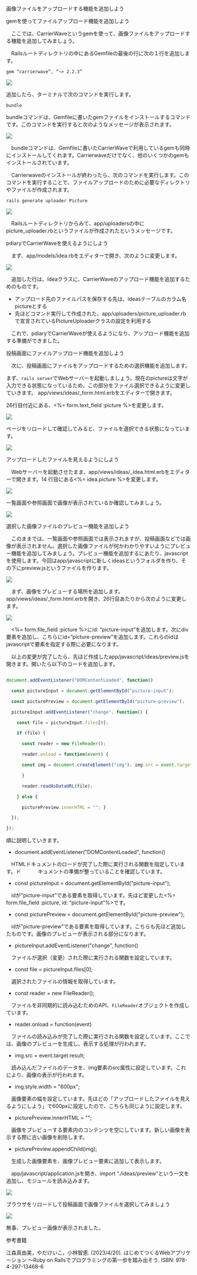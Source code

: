 ﻿ 画像ファイルをアップロードする機能を追加しよう

gemを使ってファイルアップロード機能を追加しよう

　ここでは、CarrierWaveというgemを使って、画像ファイルをアップロードする機能を追加してみましょう。

　Railsルートディレクトリの中にあるGemfileの最後の行に次の１行を追加します。

```
gem “carrierwave”, “~> 2.2.3”
```

![](Words.fb451bf5-f26c-4f82-99ca-f319c9f7e617.001.jpeg)

追加したら、ターミナルで次のコマンドを実行します。 

```
bundle
```

bundleコマンドは、Gemfileに書いたgemファイルをインストールするコマンドです。このコマンドを実行すると次のようなメッセージが表示されます。

![](Words.fb451bf5-f26c-4f82-99ca-f319c9f7e617.002.jpeg)

　bundleコマンドは、Gemfileに書いたCarrierWaveで利用しているgemも同時にインストールしてくれます。Carrierwaveだけでなく、他のいくつかのgemもインストールされています。

　Carrierwaveのインストールが終わったら、次のコマンドを実行します。このコマンドを実行することで、ファイルアップロードのために必要なディレクトリやファイルが作成されます。

```
rails generate uploader Picture
```

![](Words.fb451bf5-f26c-4f82-99ca-f319c9f7e617.003.png)

　Railsルートディレクトリからみて、app/uploadersの中にpicture\_uploader.rbというファイルが作成されたというメッセージです。

pdiaryでCarrierWaveを使えるようにしよう

　まず、app/models/idea.rbをエディターで開き、次のように変更します。

![](Words.fb451bf5-f26c-4f82-99ca-f319c9f7e617.004.png)

　追加した行は、Ideaクラスに、CarrierWaveのアップロード機能を追加するためのものです。

- アップロード先のファイルパスを保存する先は、ideasテーブルのカラム名pictureとする
- 先ほどコマンド実行して作成された、app/uploaders/picture\_uploader.rbで宣言されているPictureUploaderクラスの設定を利用する

　これで、pdiaryでCarrierWaveが使えるようになり、アップロード機能を追加する準備ができました。

投稿画面にファイルアップロード機能を追加しよう

　次に、投稿画面にファイルをアップロードするための選択機能を追加します。

まず、`rails server`でWebサーバーを起動しましょう。現在のpictureは文字が入力できる状態になっているため、この部分をファイル選択できるように変更していきます。 app/views/ideas/\_form.html.erbをエディターで開きます。

26行目付近にある、<%= form.text\_field :picture %>を変更します。

![](Words.fb451bf5-f26c-4f82-99ca-f319c9f7e617.005.png)

ページをリロードして確認してみると、ファイルを選択できる状態になっています。

![](Words.fb451bf5-f26c-4f82-99ca-f319c9f7e617.006.jpeg)

アップロードしたファイルを見えるようにしよう

　Webサーバーを起動させたまま、app/views/ideas/\_idea.html.erbをエディターで開きます。14 行目にある<%= idea.picture %>を変更します。

![](Words.fb451bf5-f26c-4f82-99ca-f319c9f7e617.007.png)

一覧画面や参照画面で画像が表示されているか確認してみましょう。

![](Words.fb451bf5-f26c-4f82-99ca-f319c9f7e617.008.jpeg)

選択した画像ファイルのプレビュー機能を追加しよう

　このままでは、一覧画面や参照画面では表示されますが、投稿画面などでは画像が表示されません。選択した画像ファイルが何かわかりやすいようにプレビュー機能を追加してみましょう。プレビュー機能を追加するにあたり、javascriptを使用します。今回はapp/javascriptに新しくideasというフォルダを作り、その下にpreview.jsというファイルを作ります。

![](Words.fb451bf5-f26c-4f82-99ca-f319c9f7e617.009.png)

　まず、画像をプレビューする場所を追加します。app/views/ideas/\_form.html.erbを開き、26行目あたりから次のように変更します。

![](Words.fb451bf5-f26c-4f82-99ca-f319c9f7e617.010.png)

　<%= form.file\_field :picture %>にid: “picture-input”を追加します。次にdiv要素を追加し、こちらにid=”picture-preview”を追加します。これらのidはjavascriptで要素を指定する際に必要になります。

　以上の変更が完了したら、先ほど作成したapp/javascript/ideas/preview.jsを開きます。開いたら以下のコードを追加します。

```js

document.addEventListener("DOMContentLoaded", function()

  const pictureInput = document.getElementById("picture-input");

  const picturePreview = document.getElementById("picture-preview");

  pictureInput.addEventListener("change", function() {

    const file = pictureInput.files[0];

    if (file) {

      const reader = new FileReader();

      reader.onload = function(event) {

      const img = document.createElement("img"); img.src = event.target.result; img.style.width = "600px"; picturePreview.innerHTML = ""; picturePreview.appendChild(img);

      }

      reader.readAsDataURL(file);

    } else {

      picturePreview.innerHTML = ""; }

  });

});

```

順に説明していきます。

- document.addEventListener("DOMContentLoaded", function()

　HTMLドキュメントのロードが完了した際に実行される関数を指定しています。ド　　　 キュメントの準備が整っていることを確認しています。

- const pictureInput = document.getElementById("picture-input");

　idが”picture-input”である要素を取得しています。先ほど変更した<%= form.file\_field :picture, id: “picture-input”%>です。

- const picturePreview = document.getElementById("picture-preview");

　idが”picture-preview”である要素を取得しています。こちらも先ほど追加したものです。画像のプレビューが表示される部分になります。

- pictureInput.addEventListener("change", function()

　ファイルが選択（変更）された際に実行される関数を設定しています。

- const file = pictureInput.files[0];

　選択されたファイルの情報を取得しています。

- const reader = new FileReader();

　ファイルを非同期的に読み込むためのAPI、`FileReader`オブジェクトを作成しています。

- reader.onload = function(event)

　ファイルの読み込みが完了した際に実行される関数を設定しています。ここでは、画像のプレビューを生成し、表示する処理が行われます。

- img.src = event.target.result;

　読み込んだファイルのデータを、img要素のsrc属性に設定しています。これにより、画像の表示が行われます。

- img.style.width = "600px";

　画像要素の幅を設定しています。先ほどの「アップロードしたファイルを見えるようにしよう」で600pxに設定したので、こちらも同じように設定します。

- picturePreview.innerHTML = "";

　画像をプレビューする要素内のコンテンツを空にしています。新しい画像を表示する際に古い画像を削除します。

- picturePreview.appendChild(img);

　生成した画像要素を、画像プレビュー要素に追加して表示します。

　app/javascript/application.jsを開き、import “./ideas/preview”という一文を追加し、モジュールを読み込みます。

![](Words.fb451bf5-f26c-4f82-99ca-f319c9f7e617.012.jpeg)

ブラウザをリロードして投稿画面で画像ファイルを選択してみましょう

![](Words.fb451bf5-f26c-4f82-99ca-f319c9f7e617.013.png)

無事、プレビュー画像が表示されました。

参考書籍

江森真由美，やだけいこ，小林智恵. (2023/4/20). はじめてつくるWebアプリケーション 〜Ruby on Railsでプログラミングの第一歩を踏み出そう. ISBN: 978-4-297-13468-6
